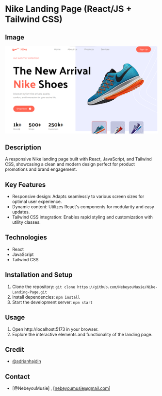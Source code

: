 # Nike Landing Page (React/JS + Tailwind CSS)

## Image

![Nike Landing Page Homepage](/public/nike-landing-page.png)

## Description

A responsive Nike landing page built with React, JavaScript, and Tailwind CSS, showcasing a clean and modern design perfect for product promotions and brand engagement.

## Key Features

- Responsive design: Adapts seamlessly to various screen sizes for optimal user experience.
- Dynamic content: Utilizes React's components for modularity and easy updates.
- Tailwind CSS integration: Enables rapid styling and customization with utility classes.

## Technologies

- React
- JavaScript
- Tailwind CSS

## Installation and Setup

1. Clone the repository: `git clone https://github.com/NebeyouMusie/Nike-Landing-Page.git`
2. Install dependencies: `npm install`
3. Start the development server: `npm start`

## Usage

1. Open http://localhost:5173 in your browser.
2. Explore the interactive elements and functionality of the landing page.

## Credit

- [@adrianhajdin](https://github.com/adrianhajdin)

## Contact

- [@NebeyouMusie] , [nebeyoumusie@gmail.com]